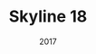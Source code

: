 ---
title: "Skyline 18"
category: "Website + Brand identity"
link: "http://www.skyline18.it/"
date: "2017"
image: petra-website-webdesign-uidesign-frontend-development-wordpress-html-css-javascript-php.jpg
imageAlt: "davideallevi, digital designer, frontend developer, website, ui design, ux design, ui development, wordpress, cms, portfolio, brand identity"
---